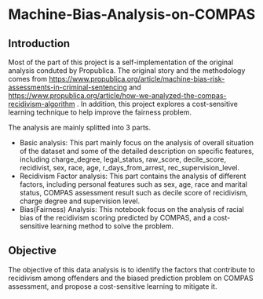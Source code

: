 # Machine-Bias-Analysis-on-COMPAS

## Introduction
Most of the part of this project is a self-implementation of the original analysis conduted by Propublica. The original story and the methodology comes from https://www.propublica.org/article/machine-bias-risk-assessments-in-criminal-sentencing and https://www.propublica.org/article/how-we-analyzed-the-compas-recidivism-algorithm . In addition, this project explores a cost-sensitive learning technique to help improve the fairness problem.

The analysis are mainly splitted into 3 parts. 
- Basic analysis: This part mainly focus on the analysis of overall situation of the dataset and some of the detailed description on specific features, including charge_degree, legal_status, raw_score, decile_score, recidivist, sex, race, age, r_days_from_arrest, rec_supervision_level. 
- Recidivism Factor analysis: This part contains the analysis of different factors, including personal features such as sex, age, race and marital status, COMPAS assessment result such as decile score of recidivism, charge degree and supervision level.
- Bias(Fairness) Analysis: This notebook focus on the analysis of racial bias of the recidivism scoring predicted by COMPAS, and a cost-sensitive learning method to solve the problem.

## Objective
The objective of this data analysis is to identify the factors that contribute to recidivism among offenders and the biased prediction problem on COMPAS assessment, and propose a cost-sensitive learning to mitigate it. 
